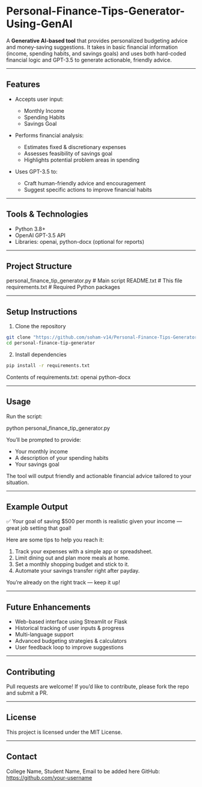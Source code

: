 # Personal-Finance-Tips-Generator-Using-GenAI


A **Generative AI-based tool** that provides personalized budgeting advice and money-saving suggestions.
It takes in basic financial information (income, spending habits, and savings goals) and uses both hard-coded financial logic and GPT-3.5 to generate actionable, friendly advice.

---

## Features

- Accepts user input:
  - Monthly Income
  - Spending Habits
  - Savings Goal

- Performs financial analysis:
  - Estimates fixed & discretionary expenses
  - Assesses feasibility of savings goal
  - Highlights potential problem areas in spending

- Uses GPT-3.5 to:
  - Craft human-friendly advice and encouragement
  - Suggest specific actions to improve financial habits

---

## Tools & Technologies

- Python 3.8+
- OpenAI GPT-3.5 API
- Libraries: openai, python-docx (optional for reports)

---

## Project Structure

personal_finance_tip_generator.py   # Main script
README.txt                           # This file
requirements.txt                     # Required Python packages

---

## Setup Instructions

1. Clone the repository

```bash
git clone "https://github.com/soham-v14/Personal-Finance-Tips-Generator-Using-GenAI.git"
cd personal-finance-tip-generator
```

2. Install dependencies

```bash
pip install -r requirements.txt
```

Contents of requirements.txt:
openai
python-docx


---

## Usage

Run the script:

python personal_finance_tip_generator.py

You’ll be prompted to provide:
- Your monthly income
- A description of your spending habits
- Your savings goal

The tool will output friendly and actionable financial advice tailored to your situation.

---

## Example Output

✅ Your goal of saving $500 per month is realistic given your income — great job setting that goal!

Here are some tips to help you reach it:
1. Track your expenses with a simple app or spreadsheet.
2. Limit dining out and plan more meals at home.
3. Set a monthly shopping budget and stick to it.
4. Automate your savings transfer right after payday.

You’re already on the right track — keep it up!

---

## Future Enhancements

- Web-based interface using Streamlit or Flask
- Historical tracking of user inputs & progress
- Multi-language support
- Advanced budgeting strategies & calculators
- User feedback loop to improve suggestions

---

## Contributing

Pull requests are welcome! If you’d like to contribute, please fork the repo and submit a PR.

---

## License

This project is licensed under the MIT License.

---

## Contact

College Name, Student Name, Email to be added here
GitHub: https://github.com/your-username
